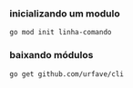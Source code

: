 ### inicializando um modulo
``go mod init linha-comando``

### baixando módulos
``go get github.com/urfave/cli``